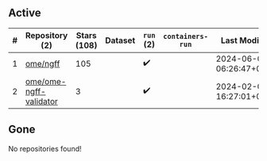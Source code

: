 ## Active
| # | Repository (2) | Stars (108) | Dataset | `run` (2) | `containers-run` | Last Modified |
| --- | --- | --- | --- | --- | --- | --- |
| 1 | [ome/ngff](https://github.com/ome/ngff) | 105 |  | :heavy_check_mark: |  | 2024-06-02 06:26:47+00:00 |
| 2 | [ome/ome-ngff-validator](https://github.com/ome/ome-ngff-validator) | 3 |  | :heavy_check_mark: |  | 2024-02-06 16:27:01+00:00 |

## Gone
No repositories found!
